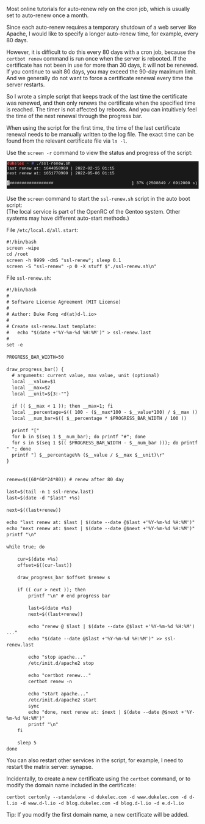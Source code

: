 
Most online tutorials for auto-renew rely on the cron job, which is usually set to auto-renew once a month.

Since each auto-renew requires a temporary shutdown of a web server like Apache, I would like to specify a longer auto-renew time, for example, every 80 days.

However, it is difficult to do this every 80 days with a cron job, because the `certbot renew` command is run once when the server is rebooted. If the certificate has not been in use for more than 30 days, it will not be renewed. If you continue to wait 80 days, you may exceed the 90-day maximum limit. And we generally do not want to force a certificate renewal every time the server restarts.

So I wrote a simple script that keeps track of the last time the certificate was renewed, and then only renews the certificate when the specified time is reached. The timer is not affected by reboots. And you can intuitively feel the time of the next renewal through the progress bar.

When using the script for the first time, the time of the last certificate renewal needs to be manually written to the log file. The exact time can be found from the relevant certificate file via `ls -l`.


Use the `screen -r` command to view the status and progress of the script:

<img src="ssl-renew.png" style="max-width:100%">


Use the `screen` command to start the `ssl-renew.sh` script in the auto boot script:  
(The local service is part of the OpenRC of the Gentoo system. Other systems may have different auto-start methods.)

File `/etc/local.d/all.start`:

```
#!/bin/bash
screen -wipe
cd /root
screen -h 9999 -dmS "ssl-renew"; sleep 0.1
screen -S "ssl-renew" -p 0 -X stuff $"./ssl-renew.sh\n"
```

File `ssl-renew.sh`:

```
#!/bin/bash
#
# Software License Agreement (MIT License)
#
# Author: Duke Fong <d(at)d-l.io>
#
# Create ssl-renew.last template:
#   echo "$(date +'%Y-%m-%d %H:%M')" > ssl-renew.last
#
set -e

PROGRESS_BAR_WIDTH=50

draw_progress_bar() {
  # arguments: current value, max value, unit (optional)
  local __value=$1
  local __max=$2
  local __unit=${3:-""}

  if (( $__max < 1 )); then __max=1; fi
  local __percentage=$(( 100 - ($__max*100 - $__value*100) / $__max ))
  local __num_bar=$(( $__percentage * $PROGRESS_BAR_WIDTH / 100 ))

  printf "["
  for b in $(seq 1 $__num_bar); do printf "#"; done
  for s in $(seq 1 $(( $PROGRESS_BAR_WIDTH - $__num_bar ))); do printf " "; done
  printf "] $__percentage%% ($__value / $__max $__unit)\r"
}


renew=$((60*60*24*80)) # renew after 80 day

last=$(tail -n 1 ssl-renew.last)
last=$(date -d "$last" +%s)

next=$((last+renew))

echo "last renew at: $last | $(date --date @$last +'%Y-%m-%d %H:%M')"
echo "next renew at: $next | $(date --date @$next +'%Y-%m-%d %H:%M')"
printf "\n"

while true; do

    cur=$(date +%s)
    offset=$((cur-last))
    
    draw_progress_bar $offset $renew s
    
    if (( cur > next )); then
        printf "\n" # end progress bar

        last=$(date +%s)
        next=$((last+renew))

        echo "renew @ $last | $(date --date @$last +'%Y-%m-%d %H:%M') ..."
        echo "$(date --date @$last +'%Y-%m-%d %H:%M')" >> ssl-renew.last

        echo "stop apache..."
        /etc/init.d/apache2 stop

        echo "certbot renew..."
        certbot renew -n

        echo "start apache..."
        /etc/init.d/apache2 start
        sync
        echo "done, next renew at: $next | $(date --date @$next +'%Y-%m-%d %H:%M')"
        printf "\n"
    fi

    sleep 5
done

```

You can also restart other services in the script, for example, I need to restart the matrix server: synapse.


Incidentally, to create a new certificate using the `certbot` command, or to modify the domain name included in the certificate:
```
certbot certonly --standalone -d dukelec.com -d www.dukelec.com -d d-l.io -d www.d-l.io -d blog.dukelec.com -d blog.d-l.io -d e.d-l.io
```
Tip: If you modify the first domain name, a new certificate will be added.

